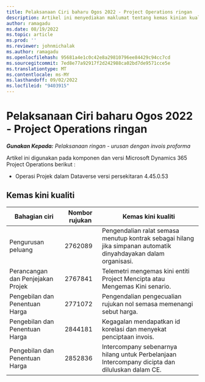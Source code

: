 ```yaml
---
title: Pelaksanaan Ciri baharu Ogos 2022 - Project Operations ringan
description: Artikel ini menyediakan maklumat tentang kemas kinian kualiti yang tersedia dalam keluaran Penggunaan Microsoft Dynamics 365 Project Operations lite keluaran Ogos 2022.
author: ramagadu
ms.date: 08/19/2022
ms.topic: article
ms.prod: ''
ms.reviewer: johnmichalak
ms.author: ramagadu
ms.openlocfilehash: 95681a4e1c0c42e8a29810796ee84429c94cc7cd
ms.sourcegitcommit: 7ed8e77a92917f2d242988ca02bd7de9571cce5e
ms.translationtype: MT
ms.contentlocale: ms-MY
ms.lasthandoff: 09/02/2022
ms.locfileid: "9403915"
---
```

# <a name="whats-new-august-2022---project-operations-lite-deployment"></a>Pelaksanaan Ciri baharu Ogos 2022 - Project Operations ringan

_**Gunakan Kepada:** Pelaksanaan ringan - urusan dengan invois proforma_

Artikel ini digunakan pada komponen dan versi Microsoft Dynamics 365 Project Operations berikut :

- Operasi Projek dalam Dataverse versi persekitaran 4.45.0.53

## <a name="quality-updates"></a>Kemas kini kualiti

| Bahagian ciri | Nombor rujukan | Kemas kini kualiti |
| --- | --- | --- |
| Pengurusan peluang | 2762089 | Pengendalian ralat semasa menutup kontrak sebagai hilang jika simpanan automatik dinyahdayakan dalam organisasi.|
|Perancangan dan Penjejakan Projek | 2767841 | Telemetri mengemas kini entiti Project Mencipta atau Mengemas Kini senario.|
|Pengebilan dan Penentuan Harga | 2771072 | Pengendalian pengecualian rujukan nol semasa memenangi sebut harga.|
|Pengebilan dan Penentuan Harga | 2844181 |Kegagalan mendapatkan id korelasi dan menyekat penciptaan invois.|
|Pengebilan dan Penentuan Harga | 2852836 | Intercompany sebenarnya hilang untuk Perbelanjaan Intercompany dicipta dan diluluskan dalam CE.|
